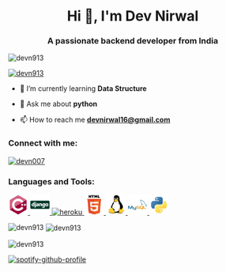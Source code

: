 <h1 align="center">Hi 👋, I'm Dev Nirwal</h1>
<h3 align="center">A passionate backend developer from India</h3>

<p align="left"> <img src="https://komarev.com/ghpvc/?username=devn913&label=Profile%20views&color=0e75b6&style=flat" alt="devn913" /> </p>

<p align="left"> <a href="https://github.com/ryo-ma/github-profile-trophy"><img src="https://github-profile-trophy.vercel.app/?username=devn913" alt="devn913" /></a> </p>

- 🌱 I’m currently learning **Data Structure**

- 💬 Ask me about **python**

- 📫 How to reach me **devnirwal16@gmail.com**

<h3 align="left">Connect with me:</h3>
<p align="left">
<a href="https://linkedin.com/in/devn007" target="blank"><img align="center" src="https://raw.githubusercontent.com/rahuldkjain/github-profile-readme-generator/master/src/images/icons/Social/linked-in-alt.svg" alt="devn007" height="30" width="40" /></a>
</p>

<h3 align="left">Languages and Tools:</h3>
<p align="left"> <a href="https://www.w3schools.com/cpp/" target="_blank"> <img src="https://raw.githubusercontent.com/devicons/devicon/master/icons/cplusplus/cplusplus-original.svg" alt="cplusplus" width="40" height="40"/> </a> <a href="https://www.djangoproject.com/" target="_blank"> <img src="https://raw.githubusercontent.com/devicons/devicon/master/icons/django/django-original.svg" alt="django" width="40" height="40"/> </a> <a href="https://heroku.com" target="_blank"> <img src="https://www.vectorlogo.zone/logos/heroku/heroku-icon.svg" alt="heroku" width="40" height="40"/> </a> <a href="https://www.w3.org/html/" target="_blank"> <img src="https://raw.githubusercontent.com/devicons/devicon/master/icons/html5/html5-original-wordmark.svg" alt="html5" width="40" height="40"/> </a> <a href="https://www.linux.org/" target="_blank"> <img src="https://raw.githubusercontent.com/devicons/devicon/master/icons/linux/linux-original.svg" alt="linux" width="40" height="40"/> </a> <a href="https://www.mysql.com/" target="_blank"> <img src="https://raw.githubusercontent.com/devicons/devicon/master/icons/mysql/mysql-original-wordmark.svg" alt="mysql" width="40" height="40"/> </a> <a href="https://www.python.org" target="_blank"> <img src="https://raw.githubusercontent.com/devicons/devicon/master/icons/python/python-original.svg" alt="python" width="40" height="40"/> </a> </p>

<p><img align="left" src="https://github-readme-stats.vercel.app/api/top-langs?username=devn913&show_icons=true&locale=en&layout=compact" alt="devn913" /></p>

<p>&nbsp;<img align="center" src="https://github-readme-stats.vercel.app/api?username=devn913&show_icons=true&locale=en" alt="devn913" /></p>

<p><img align="center" src="https://github-readme-streak-stats.herokuapp.com/?user=devn913&" alt="devn913" /></p>

[![spotify-github-profile](https://spotify-github-profile.vercel.app/api/view?uid=4vahl12pu8cu7xsh4ieild35t&cover_image=true&theme=default)](https://github.com/kittinan/spotify-github-profile)

